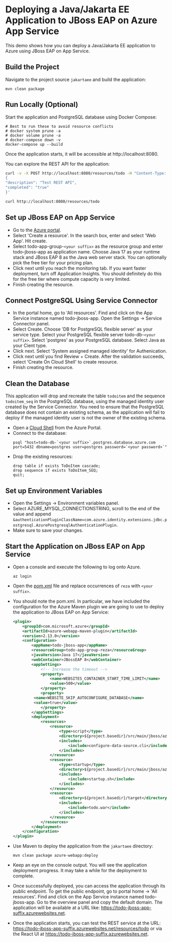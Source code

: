 # Deploying a Java/Jakarta EE Application to JBoss EAP on Azure App Service
This demo shows how you can deploy a Java/Jakarta EE application to Azure using 
JBoss EAP on App Service.

## Build the Project
Navigate to the project source `jakartaee` and build the application:

```
mvn clean package
```

## Run Locally (Optional)
Start the application and PostgreSQL database using Docker Compose:

```
# Best to run these to avoid resource conflicts
# docker system prune -a
# docker volume prune -a
# docker-compose down -v
docker-compose up --build
```

Once the application starts, it will be accessible at http://localhost:8080.

You can explore the REST API for the application:

```bash
curl -v -X POST http://localhost:8080/resources/todo -H "Content-Type: application/json" -d '
{
"description": "Test REST API",
"completed": "true"
}'

curl http://localhost:8080/resources/todo
```

## Set up JBoss EAP on App Service
* Go to the [Azure portal](http://portal.azure.com).
* Select 'Create a resource'. In the search box, enter and select 'Web App'. 
Hit create.
* Select todo-app-group-`<your suffix>` as the resource group and enter 
todo-jboss-app as application name. Choose Java 17 as your runtime stack and 
JBoss EAP 8 as the Java web server stack. You can optionally pick the free tier for 
your pricing plan.
* Click next until you reach the monitoring tab. If you want faster deployment, 
turn off Application Insights. You should definitely do this for the free tier where 
compute capacity is very limited.
* Finish creating the resource.

## Connect PostgreSQL Using Service Connector
* In the portal home, go to 'All resources'. Find and click on the App Service 
instance named todo-jboss-app. Open the Settings -> Service Connector panel.
* Select Create. Choose 'DB for PostgreSQL flexible server' as your service type. 
Select your PostgreSQL flexible server todo-db-`<your suffix>`. Select 'postgres' 
as your PostgreSQL database. Select Java as your Cient type.
* Click next. Select 'System assigned managed identity' for Authenication.
* Click next until you find Review + Create. After the validation succeeds, 
select 'Create On Cloud Shell' to create resource.
* Finish creating the resource.

## Clean the Database
This application will drop and recreate the table `todoitem` and the sequence 
`todoitem_seq` in the PostgreSQL database, using the managed identity user created by 
the Service Connector. You need to ensure that the PostgreSQL database does not contain an 
existing schema, as the application will fail to deploy if the managed identity user 
is not the owner of the existing schema.

* Open a [Cloud Shell](https://learn.microsoft.com/azure/cloud-shell/overview) from the Azure Portal.
* Connect to the database:
    ```
    psql "host=todo-db-`<your suffix>`.postgres.database.azure.com port=5432 dbname=postgres user=postgres password=`<your password>`"
    ```
* Drop the existing resources:
    ```
    drop table if exists ToDoItem cascade;
    drop sequence if exists ToDoItem_SEQ;
    quit;
    ```

## Set up Environment Variables
* Open the Settings -> Environment variables panel.
* Select AZURE_MYSQL_CONNECTIONSTRING, scroll to the end of the value and 
append `&authenticationPluginClassName=com.azure.identity.extensions.jdbc.postgresql.AzurePostgresqlAuthenticationPlugin`.
* Make sure to save your changes.

## Start the Application on JBoss EAP on App Service
* Open a console and execute the following to log onto Azure.

	```
	az login
	```

* Open the [pom.xml](pom.xml) file and replace occurrences of `reza` 
with `<your suffix>`.
* You should note the pom.xml. In particular, we have included the configuration for 
the Azure Maven plugin we are going to use to deploy the application to JBoss EAP on 
App Service:

   ```xml
   <plugin>
       <groupId>com.microsoft.azure</groupId>
       <artifactId>azure-webapp-maven-plugin</artifactId>
       <version>2.13.0</version>
       <configuration>
           <appName>todo-jboss-app</appName>
           <resourceGroup>todo-app-group-reza</resourceGroup>
           <javaVersion>Java 17</javaVersion>
           <webContainer>JBossEAP 8</webContainer>
           <appSettings>
               <!-- Increase the timeout -->
               <property>
                   <name>WEBSITES_CONTAINER_START_TIME_LIMIT</name>
                   <value>500</value>
               </property>
               <property>
   	        <name>WEBSITE_SKIP_AUTOCONFIGURE_DATABASE</name>
   	        <value>true</value>
               </property>
           </appSettings>
           <deployment>
               <resources>
                   <resource>
                       <type>script</type>
                       <directory>${project.basedir}/src/main/jboss/azure</directory>
                       <includes>
                           <include>configure-data-source.cli</include>
                       </includes>
                   </resource>
                   <resource>
                       <type>startup</type>
                       <directory>${project.basedir}/src/main/jboss/azure</directory>
                       <includes>
                           <include>startup.sh</include>
                       </includes>
                   </resource>
                   <resource>
                       <directory>${project.basedir}/target</directory>
                       <includes>
                           <include>todo.war</include>
                       </includes>
                   </resource>
               </resources>
           </deployment>
       </configuration>
   </plugin>
   ```

* Use Maven to deploy the application from the `jakartaee` directory:

   ```
   mvn clean package azure-webapp:deploy
   ```

* Keep an eye on the console output. You will see the application deployment progress. 
It may take a while for the deployment to complete.
* Once successfully deployed, you can access the application through its public 
endpoint. To get the public endpoint, go to portal home -> 'All resources'. Find and 
click on the App Service instance named todo-jboss-app. Go to the overview panel and 
copy the default domain. The application will be available at a URL 
like: https://todo-jboss-app-suffix.azurewebsites.net.
* Once the application starts, you can test the REST service at the 
URL: https://todo-jboss-app-suffix.azurewebsites.net/resources/todo or via 
the React UI at https://todo-jboss-app-suffix.azurewebsites.net.
